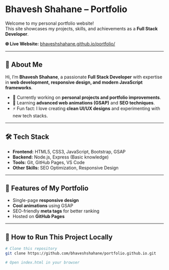 # Bhavesh Shahane – Portfolio

Welcome to my personal portfolio website!  
This site showcases my projects, skills, and achievements as a **Full Stack Developer**.

**🌐 Live Website:** [bhaveshshahane.github.io/portfolio/](https://bhaveshshahane.github.io/portfolio/)

---

## 🚀 **About Me**
Hi, I’m **Bhavesh Shahane**, a passionate **Full Stack Developer** with expertise in **web development, responsive design, and modern JavaScript frameworks**.

- 🔭 Currently working on **personal projects and portfolio improvements**.
- 🌱 Learning **advanced web animations (GSAP)** and **SEO techniques**.
- ⚡ Fun fact: I love creating **clean UI/UX designs** and experimenting with new tech stacks.

---

## 🛠 **Tech Stack**
- **Frontend:** HTML5, CSS3, JavaScript, Bootstrap, GSAP
- **Backend:** Node.js, Express (Basic knowledge)
- **Tools:** Git, GitHub Pages, VS Code
- **Other Skills:** SEO Optimization, Responsive Design

---

## 📌 **Features of My Portfolio**
- Single-page **responsive design**
- **Cool animations** using GSAP
- SEO-friendly **meta tags** for better ranking
- Hosted on **GitHub Pages**

---

## 📂 **How to Run This Project Locally**
```bash
# Clone this repository
git clone https://github.com/bhaveshshahane/portfolio.github.io.git

# Open index.html in your browser
